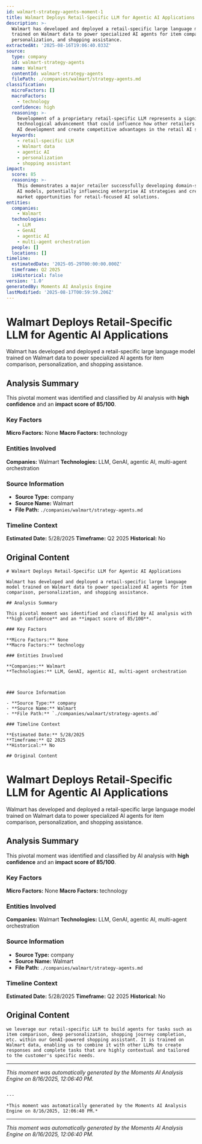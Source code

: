 ```yaml
---
id: walmart-strategy-agents-moment-1
title: Walmart Deploys Retail-Specific LLM for Agentic AI Applications
description: >-
  Walmart has developed and deployed a retail-specific large language model
  trained on Walmart data to power specialized AI agents for item comparison,
  personalization, and shopping assistance.
extractedAt: '2025-08-16T19:06:40.033Z'
source:
  type: company
  id: walmart-strategy-agents
  name: Walmart
  contentId: walmart-strategy-agents
  filePath: ./companies/walmart/strategy-agents.md
classification:
  microFactors: []
  macroFactors:
    - technology
  confidence: high
  reasoning: >-
    Development of a proprietary retail-specific LLM represents a significant
    technological advancement that could influence how other retailers approach
    AI development and create competitive advantages in the retail AI space.
  keywords:
    - retail-specific LLM
    - Walmart data
    - agentic AI
    - personalization
    - shopping assistant
impact:
  score: 85
  reasoning: >-
    This demonstrates a major retailer successfully developing domain-specific
    AI models, potentially influencing enterprise AI strategies and creating new
    market opportunities for retail-focused AI solutions.
entities:
  companies:
    - Walmart
  technologies:
    - LLM
    - GenAI
    - agentic AI
    - multi-agent orchestration
  people: []
  locations: []
timeline:
  estimatedDate: '2025-05-29T00:00:00.000Z'
  timeframe: Q2 2025
  isHistorical: false
version: '1.0'
generatedBy: Moments AI Analysis Engine
lastModified: '2025-08-17T00:59:59.206Z'
---
```

# Walmart Deploys Retail-Specific LLM for Agentic AI Applications

Walmart has developed and deployed a retail-specific large language model trained on Walmart data to power specialized AI agents for item comparison, personalization, and shopping assistance.

## Analysis Summary

This pivotal moment was identified and classified by AI analysis with **high confidence** and an **impact score of 85/100**.

### Key Factors

**Micro Factors:** None
**Macro Factors:** technology

### Entities Involved

**Companies:** Walmart
**Technologies:** LLM, GenAI, agentic AI, multi-agent orchestration



### Source Information

- **Source Type:** company
- **Source Name:** Walmart
- **File Path:** `./companies/walmart/strategy-agents.md`

### Timeline Context

**Estimated Date:** 5/28/2025
**Timeframe:** Q2 2025
**Historical:** No

## Original Content

```
# Walmart Deploys Retail-Specific LLM for Agentic AI Applications

Walmart has developed and deployed a retail-specific large language model trained on Walmart data to power specialized AI agents for item comparison, personalization, and shopping assistance.

## Analysis Summary

This pivotal moment was identified and classified by AI analysis with **high confidence** and an **impact score of 85/100**.

### Key Factors

**Micro Factors:** None
**Macro Factors:** technology

### Entities Involved

**Companies:** Walmart
**Technologies:** LLM, GenAI, agentic AI, multi-agent orchestration



### Source Information

- **Source Type:** company
- **Source Name:** Walmart
- **File Path:** `./companies/walmart/strategy-agents.md`

### Timeline Context

**Estimated Date:** 5/28/2025
**Timeframe:** Q2 2025
**Historical:** No

## Original Content

```
# Walmart Deploys Retail-Specific LLM for Agentic AI Applications

Walmart has developed and deployed a retail-specific large language model trained on Walmart data to power specialized AI agents for item comparison, personalization, and shopping assistance.

## Analysis Summary

This pivotal moment was identified and classified by AI analysis with **high confidence** and an **impact score of 85/100**.

### Key Factors

**Micro Factors:** None
**Macro Factors:** technology

### Entities Involved

**Companies:** Walmart
**Technologies:** LLM, GenAI, agentic AI, multi-agent orchestration



### Source Information

- **Source Type:** company
- **Source Name:** Walmart
- **File Path:** `./companies/walmart/strategy-agents.md`

### Timeline Context

**Estimated Date:** 5/28/2025
**Timeframe:** Q2 2025
**Historical:** No

## Original Content

```
we leverage our retail-specific LLM to build agents for tasks such as item comparison, deep personalization, shopping journey completion, etc. within our GenAI-powered shopping assistant. It is trained on Walmart data, enabling us to combine it with other LLMs to create responses and complete tasks that are highly contextual and tailored to the customer's specific needs.
```

---

*This moment was automatically generated by the Moments AI Analysis Engine on 8/16/2025, 12:06:40 PM.*

```

---

*This moment was automatically generated by the Moments AI Analysis Engine on 8/16/2025, 12:06:40 PM.*

```

---

*This moment was automatically generated by the Moments AI Analysis Engine on 8/16/2025, 12:06:40 PM.*
